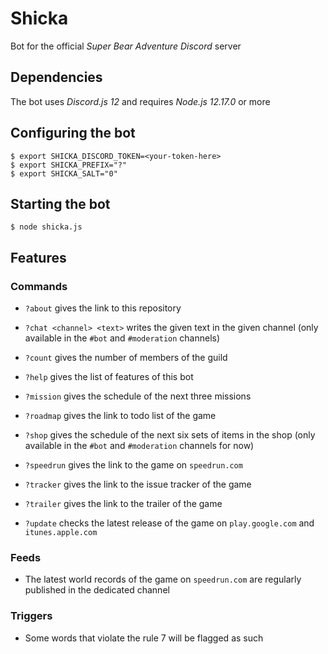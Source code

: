 # Shicka

Bot for the official *Super Bear Adventure* *Discord* server

## Dependencies

The bot uses *Discord.js 12* and requires *Node.js 12.17.0* or more

## Configuring the bot

```shell
$ export SHICKA_DISCORD_TOKEN=<your-token-here>
$ export SHICKA_PREFIX="?"
$ export SHICKA_SALT="0"
```

## Starting the bot

```shell
$ node shicka.js
```

## Features

### Commands

- `?about` gives the link to this repository

- `?chat <channel> <text>` writes the given text in the given channel (only available in the `#bot` and `#moderation` channels)

- `?count` gives the number of members of the guild

- `?help` gives the list of features of this bot

- `?mission` gives the schedule of the next three missions

- `?roadmap` gives the link to todo list of the game

- `?shop` gives the schedule of the next six sets of items in the shop (only available in the `#bot` and `#moderation` channels for now)

- `?speedrun` gives the link to the game on `speedrun.com`

- `?tracker` gives the link to the issue tracker of the game

- `?trailer` gives the link to the trailer of the game

- `?update` checks the latest release of the game on `play.google.com` and `itunes.apple.com`

### Feeds

- The latest world records of the game on `speedrun.com` are regularly published in the dedicated channel

### Triggers

- Some words that violate the rule 7 will be flagged as such
